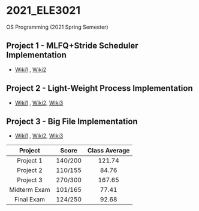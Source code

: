 # 2021_ELE3021
OS Programming (2021 Spring Semester)

## Project 1 - MLFQ+Stride Scheduler Implementation 
* [Wiki1](https://github.com/jpog99/2021_ELE3021/wiki/Project-1.1) , [Wiki2](https://github.com/jpog99/2021_ELE3021/wiki/Project-1.2)

## Project 2 - Light-Weight Process Implementation
* [Wiki1](https://github.com/jpog99/2021_ELE3021/wiki/Project-2.1) , [Wiki2](https://github.com/jpog99/2021_ELE3021/wiki/Project-2.2), [Wiki3](https://github.com/jpog99/2021_ELE3021/wiki/Project-2.3)

## Project 3 - Big File Implementation
* [Wiki1](https://github.com/jpog99/2021_ELE3021/wiki/Project-3.1) , [Wiki2](https://github.com/jpog99/2021_ELE3021/wiki/Project-3.2), [Wiki3](https://github.com/jpog99/2021_ELE3021/wiki/Project-3.3)


| Project | Score | Class Average |
| :---:         |     :---:      |          :---: |
| Project 1     |  140/200    | 121.74    |
| Project 2     | 110/155       | 84.76      |
| Project 3     | 270/300       | 167.65     |
| Midterm Exam    | 101/165       | 77.41     |
| Final Exam    | 124/250       | 92.68     |
